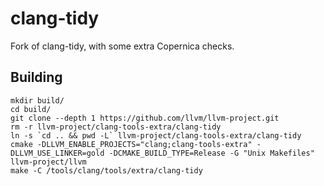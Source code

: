 # clang-tidy
Fork of clang-tidy, with some extra Copernica checks.

## Building

```
mkdir build/
cd build/
git clone --depth 1 https://github.com/llvm/llvm-project.git
rm -r llvm-project/clang-tools-extra/clang-tidy
ln -s `cd .. && pwd -L` llvm-project/clang-tools-extra/clang-tidy
cmake -DLLVM_ENABLE_PROJECTS="clang;clang-tools-extra" -DLLVM_USE_LINKER=gold -DCMAKE_BUILD_TYPE=Release -G "Unix Makefiles" llvm-project/llvm
make -C /tools/clang/tools/extra/clang-tidy
```
